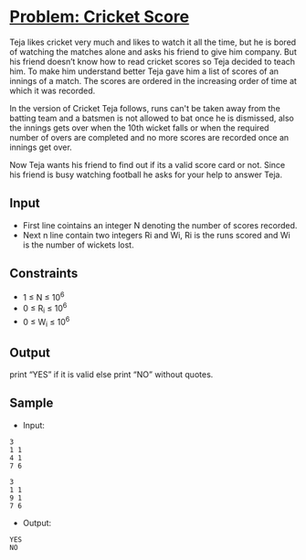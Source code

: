 # [Problem: Cricket Score](https://www.codechef.com/problems/CRICSCR)

Teja likes cricket very much and likes to watch it all the time, but he is bored of watching the matches alone and asks his friend to give him company. But his friend doesn’t know how to read cricket scores so Teja decided to teach him. To make him understand better Teja gave him a list of scores of an innings of a match. The scores are ordered in the increasing order of time at which it was recorded.

In the version of Cricket Teja follows, runs can't be taken away from the batting team and a batsmen is not allowed to bat once he is dismissed, also the innings gets over when the 10th wicket falls or when the required number of overs are completed and no more scores are recorded once an innings get over.

Now Teja wants his friend to find out if its a valid score card or not. Since his friend is busy watching football he asks for your help to answer Teja.

## Input

- First line cointains an integer N denoting the number of scores recorded.
- Next n line contain two integers Ri and Wi, Ri is the runs scored and Wi is the number of wickets lost.

## Constraints

- 1 ≤ N ≤ 10<sup>6</sup> 
- 0 ≤ R<sub>i</sub> ≤ 10<sup>6</sup> 
- 0 ≤ W<sub>i</sub> ≤ 10<sup>6</sup> 

## Output

print “YES” if it is valid else print “NO” without quotes.

## Sample

- Input:
```
3
1 1
4 1
7 6

3
1 1
9 1
7 6
```

- Output:
```
YES
NO
```
